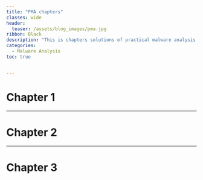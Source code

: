 ```yaml
---
title: "PMA chapters"
classes: wide
header:
  teaser: /assets/blog_images/pma.jpg
ribbon: Black
description: "This is chapters solutions of practical malware analysis book"
categories:
  - Malware Analysis
toc: true


---
```


# Chapter 1

---

# Chapter 2

---

# Chapter 3